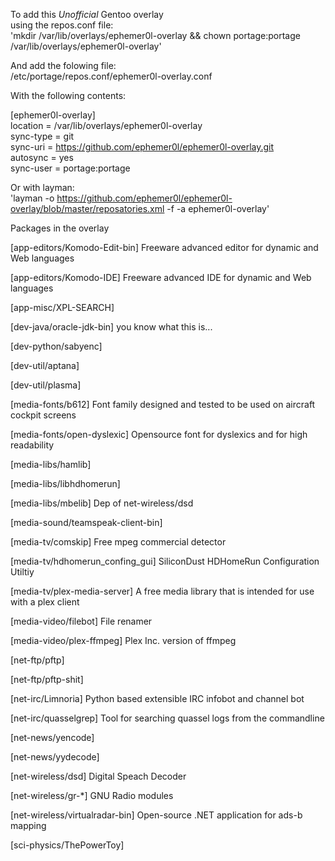 To add this *Unofficial* Gentoo overlay  
using the repos.conf file:  
'mkdir /var/lib/overlays/ephemer0l-overlay && chown portage:portage /var/lib/overlays/ephemer0l-overlay'  
  
And add the folowing file:  
/etc/portage/repos.conf/ephemer0l-overlay.conf  
  
With the following contents:  
  
[ephemer0l-overlay]  
location = /var/lib/overlays/ephemer0l-overlay  
sync-type = git  
sync-uri = https://github.com/ephemer0l/ephemer0l-overlay.git  
autosync = yes  
sync-user = portage:portage  
  
Or with layman:  
'layman -o https://github.com/ephemer0l/ephemer0l-overlay/blob/master/reposatories.xml -f -a ephemer0l-overlay'  


Packages in the overlay

[app-editors/Komodo-Edit-bin] Freeware advanced editor for dynamic and Web languages 

[app-editors/Komodo-IDE] Freeware advanced IDE for dynamic and Web languages 

[app-misc/XPL-SEARCH] 

[dev-java/oracle-jdk-bin] you know what this is... 

[dev-python/sabyenc] 

[dev-util/aptana] 

[dev-util/plasma] 

[media-fonts/b612] Font family designed and tested to be used on aircraft cockpit screens  

[media-fonts/open-dyslexic] Opensource font for dyslexics and for high readability  

[media-libs/hamlib] 

[media-libs/libhdhomerun] 

[media-libs/mbelib] Dep of net-wireless/dsd

[media-sound/teamspeak-client-bin] 

[media-tv/comskip] Free mpeg commercial detector

[media-tv/hdhomerun_confing_gui] SiliconDust HDHomeRun Configuration Utiltiy  

[media-tv/plex-media-server] A free media library that is intended for use with a plex client  

[media-video/filebot] File renamer

[media-video/plex-ffmpeg] Plex Inc. version of ffmpeg 

[net-ftp/pftp] 

[net-ftp/pftp-shit] 

[net-irc/Limnoria] Python based extensible IRC infobot and channel bot

[net-irc/quasselgrep] Tool for searching quassel logs from the commandline  

[net-news/yencode] 

[net-news/yydecode] 

[net-wireless/dsd] Digital Speach Decoder

[net-wireless/gr-*] GNU Radio modules

[net-wireless/virtualradar-bin] Open-source .NET application for ads-b mapping

[sci-physics/ThePowerToy]


